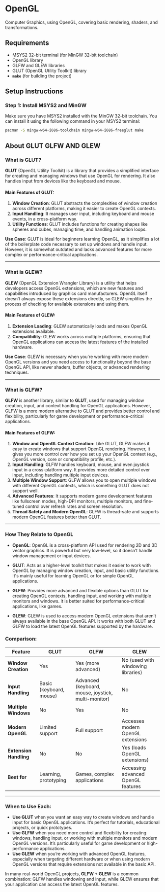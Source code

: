 # OpenGL
Computer Graphics, using OpenGL, covering basic rendering, shaders, and transformations.

## Requirements
- MSYS2 32-bit terminal (for MinGW 32-bit toolchain)
- OpenGL library
- GLFW and GLEW libraries
- GLUT (OpenGL Utility Toolkit) library
- **`make`** (for building the project)

## Setup Instructions

### Step 1: Install MSYS2 and MinGW
Make sure you have MSYS2 installed with the MinGW 32-bit toolchain. You can install it using the following command in your MSYS2 terminal:

```bash
pacman -S mingw-w64-i686-toolchain mingw-w64-i686-freeglut make
```

## About GLUT GLFW AND GLEW

### **What is GLUT?**

**GLUT** (OpenGL Utility Toolkit) is a library that provides a simplified interface for creating and managing windows that use OpenGL for rendering. It also handles input from devices like the keyboard and mouse.

#### Main Features of GLUT:
1. **Window Creation**: GLUT abstracts the complexities of window creation across different platforms, making it easier to create OpenGL contexts.
2. **Input Handling**: It manages user input, including keyboard and mouse events, in a cross-platform way.
3. **Utility Functions**: GLUT includes functions for creating shapes like spheres and cubes, managing time, and handling animation loops.

**Use Case**: GLUT is ideal for beginners learning OpenGL, as it simplifies a lot of the boilerplate code necessary to set up windows and handle input. However, it is somewhat outdated and lacks advanced features for more complex or performance-critical applications.

---

### **What is GLEW?**

**GLEW** (OpenGL Extension Wrangler Library) is a utility that helps developers access OpenGL extensions, which are new features and capabilities introduced by graphics card manufacturers. OpenGL itself doesn’t always expose these extensions directly, so GLEW simplifies the process of checking for available extensions and using them.

#### Main Features of GLEW:
1. **Extension Loading**: GLEW automatically loads and makes OpenGL extensions available.
2. **Compatibility**: GLEW works across multiple platforms, ensuring that OpenGL applications can access the latest features of the installed hardware.

**Use Case**: GLEW is necessary when you're working with more modern OpenGL versions and you need access to functionality beyond the base OpenGL API, like newer shaders, buffer objects, or advanced rendering techniques.

---

### **What is GLFW?**

**GLFW** is another library, similar to **GLUT**, used for managing window creation, input, and context handling for OpenGL applications. However, GLFW is a more modern alternative to GLUT and provides better control and flexibility, particularly for game development or performance-critical applications.

#### Main Features of GLFW:
1. **Window and OpenGL Context Creation**: Like GLUT, GLFW makes it easy to create windows that support OpenGL rendering. However, it gives you more control over how you set up your OpenGL context (e.g., OpenGL version, core or compatibility profile, etc.).
2. **Input Handling**: GLFW handles keyboard, mouse, and even joystick input in a cross-platform way. It provides more detailed control over input, including handling multiple input devices.
3. **Multiple Window Support**: GLFW allows you to open multiple windows with different OpenGL contexts, which is something GLUT does not support well.
4. **Advanced Features**: It supports modern game development features like fullscreen modes, high-DPI monitors, multiple monitors, and fine-tuned control over refresh rates and screen resolution.
5. **Thread Safety and Modern OpenGL**: GLFW is thread-safe and supports modern OpenGL features better than GLUT.

---

### **How They Relate to OpenGL**

- **OpenGL**: OpenGL is a cross-platform API used for rendering 2D and 3D vector graphics. It is powerful but very low-level, so it doesn’t handle window management or input devices.

- **GLUT**: Acts as a higher-level toolkit that makes it easier to work with OpenGL by managing window creation, input, and basic utility functions. It's mainly useful for learning OpenGL or for simple OpenGL applications.

- **GLFW**: Provides more advanced and flexible options than GLUT for creating OpenGL contexts, handling input, and working with multiple monitors and windows. It is better suited for performance-critical applications, like games.

- **GLEW**: GLEW is used to access modern OpenGL extensions that aren’t always available in the base OpenGL API. It works with both GLUT and GLFW to load the latest OpenGL features supported by the hardware.

### **Comparison**:

| Feature               | GLUT                       | GLFW                       | GLEW                          |
|-----------------------|----------------------------|----------------------------|-------------------------------|
| **Window Creation**    | Yes                        | Yes (more advanced)         | No (used with windowing libraries) |
| **Input Handling**     | Basic (keyboard, mouse)     | Advanced (keyboard, mouse, joystick, multi-monitor) | No |
| **Multiple Windows**   | No                         | Yes                        | No |
| **Modern OpenGL**      | Limited support             | Full support                | Accesses modern OpenGL extensions |
| **Extension Handling** | No                         | No                         | Yes (loads OpenGL extensions) |
| **Best for**           | Learning, prototyping       | Games, complex applications | Accessing advanced OpenGL features |

---

### **When to Use Each:**

- **Use GLUT** when you want an easy way to create windows and handle input for basic OpenGL applications. It’s perfect for tutorials, educational projects, or quick prototypes.
- **Use GLFW** when you need more control and flexibility for creating windows, handling input, or working with multiple monitors and modern OpenGL versions. It’s particularly useful for game development or high-performance applications.
- **Use GLEW** when you’re working with advanced OpenGL features, especially when targeting different hardware or when using modern OpenGL versions that require extensions not available in the basic API.

In many real-world OpenGL projects, **GLFW + GLEW** is a common combination: GLFW handles windowing and input, while GLEW ensures that your application can access the latest OpenGL features. 
